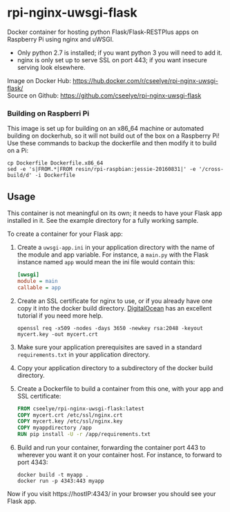 # rpi-nginx-uwsgi-flask
Docker container for hosting python Flask/Flask-RESTPlus apps on Raspberry Pi using nginx and uWSGI.  
* Only python 2.7 is installed; if you want python 3 you will need to add it.
* nginx is only set up to serve SSL on port 443; if you want insecure serving look elsewhere.

Image on Docker Hub: https://hub.docker.com/r/cseelye/rpi-nginx-uwsgi-flask/  
Source on Github: https://github.com/cseelye/rpi-nginx-uwsgi-flask  

### Building on Raspberri Pi
This image is set up for building on an x86_64 machine or automated building on dockerhub, so it will not build out of the box on a Raspberry Pi! Use these commands to backup the dockerfile and then modify it to build on a Pi:

```Shell
cp Dockerfile Dockerfile.x86_64
sed -e 's|FROM.*|FROM resin/rpi-raspbian:jessie-20160831|' -e '/cross-build/d' -i Dockerfile
```

## Usage

This container is not meaningful on its own; it needs to have your Flask app installed in it.  See the example directory for a fully working sample.

To create a container for your Flask app:

1. Create a ```uwsgi-app.ini``` in your application directory with the name of the module and app variable. For instance, a ```main.py``` with the Flask instance named ```app``` would mean the ini file would contain this:

    ```ini
    [uwsgi]
    module = main
    callable = app
    ```

2. Create an SSL certificate for nginx to use, or if you already have one copy it into the docker build directory. [DigitalOcean](https://www.digitalocean.com/community/tutorials/how-to-create-a-self-signed-ssl-certificate-for-nginx-in-ubuntu-16-04) has an excellent tutorial if you need more help.

    ```
    openssl req -x509 -nodes -days 3650 -newkey rsa:2048 -keyout mycert.key -out mycert.crt
    ```

3. Make sure your application prerequisites are saved in a standard ```requirements.txt``` in your application directory.

4. Copy your application directory to a subdirectory of the docker build directory.  

5. Create a Dockerfile to build a container from this one, with your app and SSL certificate:

    ```Dockerfile
    FROM cseelye/rpi-nginx-uwsgi-flask:latest
    COPY mycert.crt /etc/ssl/nginx.crt
    COPY mycert.key /etc/ssl/nginx.key
    COPY myappdirectory /app
    RUN pip install -U -r /app/requirements.txt
    ```

6. Build and run your container, forwarding the container port 443 to wherever you want it on your container host. For instance, to forward to port 4343:

    ```Shell
    docker build -t myapp .  
    docker run -p 4343:443 myapp
    ```

Now if you visit https://hostIP:4343/ in your browser you should see your Flask app.

